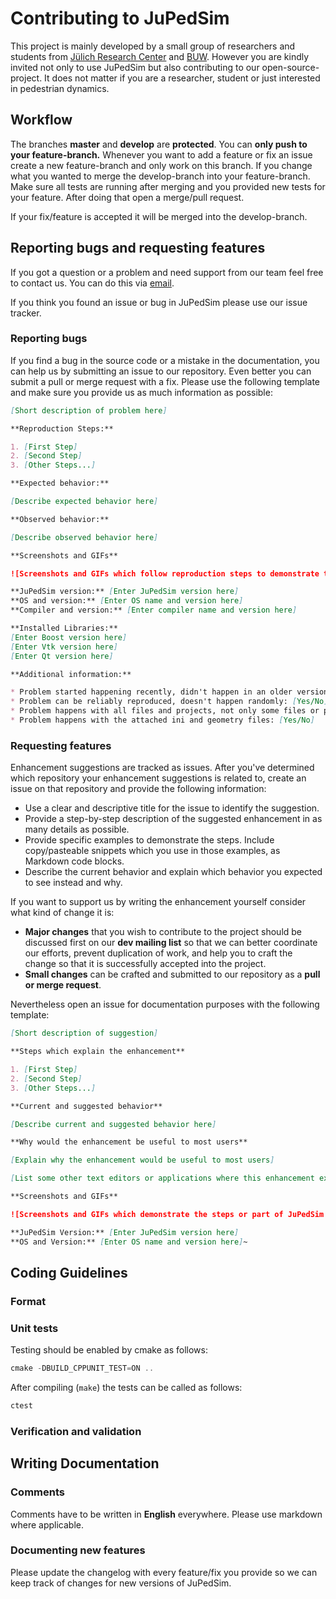 Contributing to JuPedSim
========================

This project is mainly developed by a small group of researchers and students from [Jülich Research Center](http://www.fz-juelich.de/en) and [BUW](http://www.uni-wuppertal.de/).
However you are kindly invited not only to use JuPedSim but also contributing to our open-source-project.
It does not matter if you are a researcher, student or just interested in pedestrian dynamics.

## Workflow
The branches **master** and **develop** are **protected**. You can **only push to your feature-branch.**
Whenever you want to add a feature or fix an issue create a new feature-branch and only work on this branch.
If you change what you wanted to merge the develop-branch into your feature-branch.
Make sure all tests are running after merging and you provided new tests for your feature.
After doing that open a merge/pull request.

If your fix/feature is accepted it will be merged into the develop-branch.

## Reporting bugs and requesting features
If you got a question or a problem and need support from our team feel free to contact us.
You can do this via [email](mailto:dev@jupedsim.org).

If you think you found an issue or bug in JuPedSim please use our issue tracker.

### Reporting bugs

If you find a bug in the source code or a mistake in the documentation, you can help us by submitting an issue to our repository.
Even better you can submit a pull or merge request with a fix. Please use the following template and make sure you provide us as much information as possible:

~~~.md
[Short description of problem here]

**Reproduction Steps:**

1. [First Step]
2. [Second Step]
3. [Other Steps...]

**Expected behavior:**

[Describe expected behavior here]

**Observed behavior:**

[Describe observed behavior here]

**Screenshots and GIFs**

![Screenshots and GIFs which follow reproduction steps to demonstrate the problem](url)

**JuPedSim version:** [Enter JuPedSim version here]
**OS and version:** [Enter OS name and version here]
**Compiler and version:** [Enter compiler name and version here]

**Installed Libraries:**
[Enter Boost version here]
[Enter Vtk version here]
[Enter Qt version here]

**Additional information:**

* Problem started happening recently, didn't happen in an older version of JuPedSim: [Yes/No]
* Problem can be reliably reproduced, doesn't happen randomly: [Yes/No]
* Problem happens with all files and projects, not only some files or projects: [Yes/No]
* Problem happens with the attached ini and geometry files: [Yes/No]
~~~

### Requesting features

Enhancement suggestions are tracked as issues. After you've determined which repository your enhancement suggestions is related to, create an issue on that repository and provide the following information:

 * Use a clear and descriptive title for the issue to identify the suggestion.
 * Provide a step-by-step description of the suggested enhancement in as many details as possible.
 * Provide specific examples to demonstrate the steps. Include copy/pasteable snippets which you use in those examples, as Markdown code blocks.
 * Describe the current behavior and explain which behavior you expected to see instead and why.

If you want to support us by writing the enhancement yourself consider what kind of change it is:

- **Major changes** that you wish to contribute to the project should be discussed first on our **dev mailing list** so that we can better coordinate our efforts, prevent duplication of work, and help you to craft the change so that it is successfully accepted into the project.
- **Small changes** can be crafted and submitted to our repository as a **pull or merge request**.

Nevertheless open an issue for documentation purposes with the following template:

~~~.md
[Short description of suggestion]

**Steps which explain the enhancement**

1. [First Step]
2. [Second Step]
3. [Other Steps...]

**Current and suggested behavior**

[Describe current and suggested behavior here]

**Why would the enhancement be useful to most users**

[Explain why the enhancement would be useful to most users]

[List some other text editors or applications where this enhancement exists]

**Screenshots and GIFs**

![Screenshots and GIFs which demonstrate the steps or part of JuPedSim the enhancement suggestion is related to](url)

**JuPedSim Version:** [Enter JuPedSim version here]
**OS and Version:** [Enter OS name and version here]~

~~~

## Coding Guidelines

### Format

### Unit tests

Testing should be enabled by cmake as follows:
```javascript
cmake -DBUILD_CPPUNIT_TEST=ON ..
```

After compiling (`make`) the tests can be called as follows:

```javascript
ctest
```
### Verification and validation


## Writing Documentation

### Comments
Comments have to be written in **English** everywhere. Please use markdown where applicable.

### Documenting new features
Please update the changelog with every feature/fix you provide so we can keep track of changes for new versions of JuPedSim.
